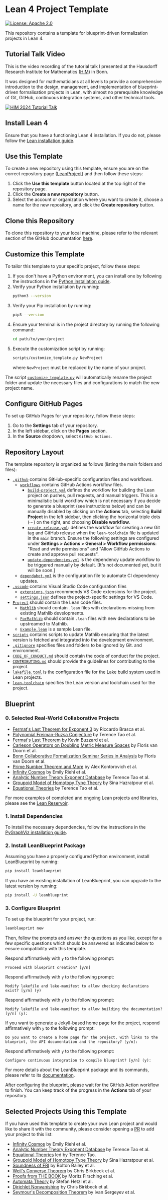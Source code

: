 # Lean 4 Project Template

[![License: Apache 2.0](https://img.shields.io/badge/License-Apache_2.0-lightblue.svg)](https://opensource.org/licenses/Apache-2.0)

This repository contains a template for blueprint-driven formalization projects in Lean 4.

## Tutorial Talk Video

This is the video recording of the tutorial talk I presented at the Hausdorff Research Institute for
Mathematics ([HIM](https://www.mathematics.uni-bonn.de/him)) in Bonn.

It was designed for mathematicians at all levels to provide a comprehensive introduction to the design,
management, and implementation of blueprint-driven formalisation projects in Lean, with almost no
prerequisite knowledge of Git, GitHub, continuous integration systems, and other technical tools.

[![HIM 2024 Tutorial Talk](https://img.youtube.com/vi/KyuyTsLgkMY/maxresdefault.jpg)](https://youtu.be/KyuyTsLgkMY)

## Install Lean 4

Ensure that you have a functioning Lean 4 installation. If you do not, please follow
the [Lean installation guide](https://leanprover-community.github.io/get_started.html).

## Use this Template

To create a new repository using this template, ensure you are on the correct repository page
([LeanProject](https://github.com/pitmonticone/LeanProject)) and then follow these steps:

1. Click the **Use this template** button located at the top right of the repository page.
2. Click the **Create a new repository** button.
3. Select the account or organization where you want to create it, choose a name for the new
repository, and click the **Create repository** button.

## Clone this Repository

To clone this repository to your local machine, please refer to the relevant section of the
GitHub documentation [here](https://docs.github.com/en/repositories/creating-and-managing-repositories/cloning-a-repository).

## Customize this Template

To tailor this template to your specific project, follow these steps:

1. If you don't have a Python environment, you can install one by following the instructions in the
[Python installation guide](https://www.python.org/downloads/).
1. Verify your Python installation by running:
    ```bash
    python3 --version
    ```
1. Verify your Pip installation by running:
    ```bash
    pip3 --version
    ```
1. Ensure your terminal is in the project directory by running the following command:
    ```bash
    cd path/to/your/project
    ```
1.	Execute the customization script by running:
    ```bash
    scripts/customize_template.py NewProject
    ```
    where `NewProject` must be replaced by the name of your project.

The script [`customize_template.py`](scripts/customize_template.py) will automatically rename the
project folder and update the necessary files and configurations to match the new project name.

## Configure GitHub Pages

To set up GitHub Pages for your repository, follow these steps:

1. Go to the **Settings** tab of your repository.
2. In the left sidebar, click on the **Pages** section.
3. In the **Source** dropdown, select `GitHub Actions`.

## Repository Layout

The template repository is organized as follows (listing the main folders and files):

- [`.github`](.github) contains GitHub-specific configuration files and workflows.
    - [`workflows`](.github/workflows) contains GitHub Actions workflow files.
        - [`build-project.yml`](.github/workflows/build-project.yml) defines the workflow for building
        the Lean project on pushes, pull requests, and manual triggers. This is a minimalistic build
        workflow which is not necessary if you decide to generate a blueprint (see instructions below)
        and can be manually disabled by clicking on the **Actions** tab, selecting **Build Project**
        in the left sidebar, then clicking the horizontal triple dots (⋯) on the right,
        and choosing **Disable workflow**.
        - [`create-release.yml`](.github/workflows/create-release.yml): defines the workflow for creating a new Git tag and GitHub release when the `lean-toolchain` file is updated in the `main` branch. Ensure the following settings are configured under **Settings > Actions > General > Workflow permissions**: "Read and write permissions" and "Allow GitHub Actions to create and approve pull requests".
        - [`update-dependencies.yml`](.github/workflows/update-dependencies.yml) is the dependency
        update workflow to be triggered manually by default. [It's not documented yet, but it will be soon.]
    - [`dependabot.yml`](.github/dependabot.yml) is the configuration file to automate CI dependency updates.
- [`.vscode`](.vscode) contains Visual Studio Code configuration files
    - [`extensions.json`](.vscode/extensions.json) recommends VS Code extensions for the project.
    - [`settings.json`](.vscode/settings.json) defines the project-specific settings for VS Code.
- [`Project`](Project) should contain the Lean code files.
    - [`Mathlib`](Project/Mathlib) should contain `.lean` files with declarations missing from
    existing Mathlib developments.
    - [`ForMathlib`](Project/ForMathlib) should contain `.lean` files with new declarations to
    be upstreamed to Mathlib.
    - [`Example.lean`](Project/Example.lean) is a sample Lean file.
- [`scripts`](scripts) contains scripts to update Mathlib ensuring that the latest version is
fetched and integrated into the development environment.
- [`.gitignore`](.gitignore) specifies files and folders to be ignored by Git.
and environment.
- [`CODE_OF_CONDUCT.md`](CODE_OF_CONDUCT.md) should contain the code of conduct for the project.
- [`CONTRIBUTING.md`](CONTRIBUTING.md) should provide the guidelines for contributing to the
project.
- [`lakefile.toml`](lakefile.toml) is the configuration file for the Lake build system used in
Lean projects.
- [`lean-toolchain`](lean-toolchain) specifies the Lean version and toolchain used for the project.

## Blueprint

### 0. Selected Real-World Collaborative Projects

- [Fermat's Last Theorem for Exponent 3](https://pitmonticone.github.io/FLT3/) by Riccardo Brasca et al.
- [Polynomial Freiman-Ruzsa Conjecture](https://github.com/teorth/pfr) by Terence Tao et al.
- [Fermat's Last Theorem](https://imperialcollegelondon.github.io/FLT/) by Kevin Buzzard et al.
- [Carleson Operators on Doubling Metric Measure Spaces](http://florisvandoorn.com/carleson/) by Floris van Doorn et al.
- [Bonn Collaborative Formalization Seminar Series in Analysis](https://github.com/fpvandoorn/BonnAnalysis) by Floris van Doorn et al.
- [Prime Number Theorem and More](https://github.com/AlexKontorovich/PrimeNumberTheoremAnd) by Alex Kontorovich et al.
- [Infinity Cosmos](https://github.com/emilyriehl/infinity-cosmos) by Emily Riehl et al.
- [Analytic Number Theory Exponent Database](https://github.com/teorth/expdb) by Terence Tao et al.
- [Groupoid Model of Homotopy Type Theory](https://github.com/sinhp/GroupoidModelofHoTTinLean4) by Sina Hazratpour et al.
- [Equational Theories](https://github.com/teorth/equational_theories) by Terence Tao et al.

For more examples of completed and ongoing Lean projects and libraries, please
see the [Lean Reservoir](https://reservoir.lean-lang.org).

### 1. Install Dependencies

To install the necessary dependencies, follow the instructions in the
[PyGraphViz installation guide](https://pygraphviz.github.io/documentation/stable/install.html).

### 2. Install LeanBlueprint Package

Assuming you have a properly configured Python environment, install LeanBlueprint by running:

```bash
pip install leanblueprint
```

If you have an existing installation of LeanBlueprint, you can upgrade to the latest version by
running:

```bash
pip install -U leanblueprint
```

### 3. Configure Blueprint

To set up the blueprint for your project, run:

```bash
leanblueprint new
```

Then, follow the prompts and answer the questions as you like, except for a few specific
questions which should be answered as indicated below to ensure compatibility with this template.

Respond affirmatively with `y` to the following prompt:

```console
Proceed with blueprint creation? [y/n]
```

Respond affirmatively with `y` to the following prompt:

```console
Modify lakefile and lake-manifest to allow checking declarations exist? [y/n] (y)
```

Respond affirmatively with `y` to the following prompt:

```console
Modify lakefile and lake-manifest to allow building the documentation? [y/n] (y):
```

If you want to generate a Jekyll-based home page for the project, respond
affirmatively with `y` to the following prompt:

```console
Do you want to create a home page for the project, with links to the blueprint, the API documentation and the repository? [y/n]:
```

Respond affirmatively with `y` to the following prompt:

```console
Configure continuous integration to compile blueprint? [y/n] (y):
```

For more details about the LeanBlueprint package and its commands, please refer to its
[documentation](https://github.com/PatrickMassot/leanblueprint/tree/master#starting-a-blueprint).

After configuring the blueprint, please wait for the GitHub Action workflow to finish.
You can keep track of the progress in the **Actions** tab of your repository.

## Selected Projects Using this Template

If you have used this template to create your own Lean project and would like to share it with the community, please consider opening a [PR](https://github.com/pitmonticone/LeanProject/pulls) to add your project to this list:

- [Infinity Cosmos](https://github.com/emilyriehl/infinity-cosmos) by Emily Riehl et al.
- [Analytic Number Theory Exponent Database](https://github.com/teorth/expdb) by Terence Tao et al.
- [Equational Theories](https://github.com/teorth/equational_theories) led by Terence Tao.
- [Groupoid Model of Homotopy Type Theory](https://github.com/sinhp/GroupoidModelofHoTTinLean4) by Sina Hazratpour et al.
- [Soundness of FRI](https://github.com/BoltonBailey/FRISoundness) by Bolton Bailey et al.
- [Weil's Converse Theorem](https://github.com/CBirkbeck/WeilConverse) by Chris Birkbeck et al.
- [Proofs from THE BOOK](https://github.com/mo271/FormalBook) by Moritz Firsching et al.
- [Automata Theory](https://github.com/shetzl/autth) by Stefan Hetzl et al.
- [Dirichlet Nonvanishing](https://github.com/CBirkbeck/DirichletNonvanishing) by Chris Birkbeck et al.
- [Seymour's Decomposition Theorem](https://github.com/Ivan-Sergeyev/seymour) by Ivan Sergeyev et al.
